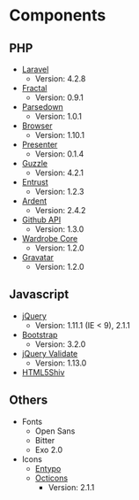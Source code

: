 # Components

## PHP

- [Laravel](http://laravel.com)
	- Version: 4.2.8
- [Fractal](http://fractal.thephpleague.com/)
	- Version: 0.9.1
- [Parsedown](http://parsedown.org/)
	- Version: 1.0.1
- [Browser](https://github.com/Ikimea/Browser)
	- Version: 1.10.1
- [Presenter](https://github.com/laracasts/Presenter)
	- Version: 0.1.4
- [Guzzle](http://guzzlephp.org/)
	- Version: 4.2.1
- [Entrust](https://github.com/Zizaco/entrust)
	- Version: 1.2.3
- [Ardent](https://github.com/laravelbook/ardent)
	- Version: 2.4.2
- [Github API](https://github.com/KnpLabs/php-github-api)
	- Version: 1.3.0
- [Wardrobe Core](https://github.com/wardrobecms/core)
	- Version: 1.2.0
- [Gravatar](https://github.com/forxer/gravatar)
	- Version: 1.2.0

## Javascript

- [jQuery](http://jquery.com/)
	- Version: 1.11.1 (IE < 9), 2.1.1
- [Bootstrap](http://getbootstrap.com)
	- Version: 3.2.0
- [jQuery Validate](http://jqueryvalidation.org/)
	- Version: 1.13.0
- [HTML5Shiv](https://code.google.com/p/html5shiv/)

## Others

- Fonts
	- Open Sans
	- Bitter
	- Exo 2.0
- Icons
	- [Entypo](http://entypo.com/)
	- [Octicons](http://octicons.github.com/)
		- Version: 2.1.1